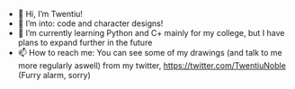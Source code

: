 - 👋 Hi, I’m Twentiu!
- 👀 I’m into: code and character designs!
- 🌱 I’m currently learning Python and C+ mainly for my college, but I have plans to expand further in the future
- 📫 How to reach me: You can see some of my drawings (and talk to me more regularly aswell) from my twitter, https://twitter.com/TwentiuNoble (Furry alarm, sorry)
<!---
Twentiu/Twentiu is a ✨ special ✨ repository because its `README.md` (this file) appears on your GitHub profile.
You can click the Preview link to take a look at your changes.
--->
